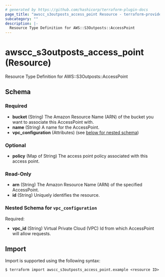 ```yaml
---
# generated by https://github.com/hashicorp/terraform-plugin-docs
page_title: "awscc_s3outposts_access_point Resource - terraform-provider-awscc"
subcategory: ""
description: |-
  Resource Type Definition for AWS::S3Outposts::AccessPoint
---
```


# awscc_s3outposts_access_point (Resource)

Resource Type Definition for AWS::S3Outposts::AccessPoint



<!-- schema generated by tfplugindocs -->
## Schema

### Required

- **bucket** (String) The Amazon Resource Name (ARN) of the bucket you want to associate this AccessPoint with.
- **name** (String) A name for the AccessPoint.
- **vpc_configuration** (Attributes) (see [below for nested schema](#nestedatt--vpc_configuration))

### Optional

- **policy** (Map of String) The access point policy associated with this access point.

### Read-Only

- **arn** (String) The Amazon Resource Name (ARN) of the specified AccessPoint.
- **id** (String) Uniquely identifies the resource.

<a id="nestedatt--vpc_configuration"></a>
### Nested Schema for `vpc_configuration`

Required:

- **vpc_id** (String) Virtual Private Cloud (VPC) Id from which AccessPoint will allow requests.

## Import

Import is supported using the following syntax:

```shell
$ terraform import awscc_s3outposts_access_point.example <resource ID>
```
